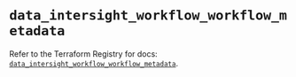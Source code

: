 # `data_intersight_workflow_workflow_metadata`

Refer to the Terraform Registry for docs: [`data_intersight_workflow_workflow_metadata`](https://registry.terraform.io/providers/ciscodevnet/intersight/1.0.71/docs/data-sources/workflow_workflow_metadata).

